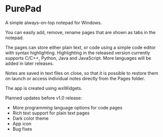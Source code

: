 # PurePad
A simple always-on-top notepad for Windows.

You can easily add, remove, rename pages that are shown as tabs in the notepad. 

The pages can store either plain text, or code using a simple code editor with syntax highlighting. Highlighting in the released version currently supports C/C++, Python, Java and JavaScript. More languages will be added in later releases.

Notes are saved in text files on close, so that it is possible to restore them on launch or access individual notes directly from the Pages folder.

The app is created using wxWidgets. 

Planned updates before v1.0 release:
- More programming language options for code pages
- Rich text support for plain text pages
- Dark color theme
- App icon
- Bug fixes
